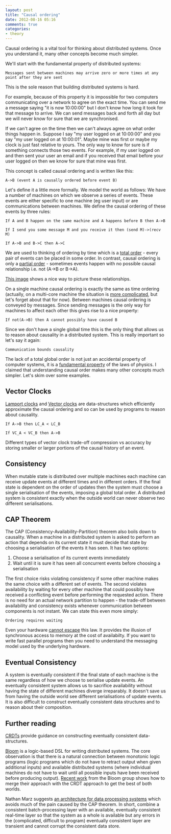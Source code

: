 ```yaml
---
layout: post
title: "Causal ordering"
date: 2012-08-16 05:16
comments: true
categories:
- theory
---
```


Causal ordering is a vital tool for thinking about distributed systems. Once you understand it, many other concepts become much simpler.

<!--more-->

We'll start with the fundamental property of distributed systems:

    Messages sent between machines may arrive zero or more times at any point after they are sent

This is the sole reason that building distributed systems is hard.

For example, because of this property it is impossible for two computers communicating over a network to agree on the exact time. You can send me a message saying "it is now 10:00:00" but I don't know how long it took for that message to arrive. We can send messages back and forth all day but we will never know for sure that we are synchronised.

If we can't agree on the time then we can't always agree on what order things happen in. Suppose I say "my user logged on at 10:00:00" and you say "my user logged on at 10:00:01". Maybe mine was first or maybe my clock is just fast relative to yours. The only way to know for sure is if something connects those two events. For example, if my user logged on and then sent your user an email and if you received that email before your user logged on then we know for sure that mine was first.

This concept is called causal ordering and is written like this:

    A->B (event A is causally ordered before event B)

Let's define it a little more formally. We model the world as follows: We have a number of machines on which we observe a series of events. These events are either specific to one machine (eg user input) or are communications between machines. We define the causal ordering of these events by three rules:

    If A and B happen on the same machine and A happens before B then A->B

    If I send you some message M and you receive it then (send M)->(recv M)

    If A->B and B->C then A->C

We are used to thinking of ordering by time which is a [total order](http://en.wikipedia.org/wiki/Total_order) - every pair of events can be placed in some order. In contrast, causal ordering is only a [partial order](http://en.wikipedia.org/wiki/Partially_ordered_set) - sometimes events happen with no possible causal relationship i.e. not (A->B or B->A).

[This image](http://upload.wikimedia.org/wikipedia/commons/5/55/Vector_Clock.svg) shows a nice way to picture these relationships.

On a single machine causal ordering is exactly the same as time ordering (actually, on a multi-core machine the situation is [more complicated](http://mechanical-sympathy.blogspot.com/2011/08/inter-thread-latency.html), but let's forget about that for now). Between machines causal ordering is conveyed by messages. Since sending messages is the only way for machines to affect each other this gives rise to a nice property:

    If not(A->B) then A cannot possibly have caused B

Since we don't have a single global time this is the only thing that allows us to reason about causality in a distributed system. This is really important so let's say it again:

    Communication bounds causality

The lack of a total global order is not just an accidental property of computer systems, it is a [fundamental property](http://en.wikipedia.org/wiki/Light_cone) of the laws of physics. I claimed that understanding causal order makes many other concepts much simpler. Let's skim over some examples.

## Vector Clocks

[Lamport clocks](http://en.wikipedia.org/wiki/Lamport_timestamps) and [Vector clocks](http://en.wikipedia.org/wiki/Vector_clock) are data-structures which efficiently approximate the causal ordering and so can be used by programs to reason about causality.

    If A->B then LC_A < LC_B

    If VC_A < VC_B then A->B

Different types of vector clock trade-off compression vs accuracy by storing smaller or larger portions of the causal history of an event.

## Consistency

When mutable state is distributed over multiple machines each machine can receive update events at different times and in different orders. If the final state is dependent on the order of updates then the system must choose a single serialisation of the events, imposing a global total order. A distributed system is consistent exactly when the outside world can never observe two different serialisations.

## CAP Theorem

The CAP (Consistency-Availability-Partition) theorem also boils down to causality. When a machine in a distributed system is asked to perform an action that depends on its current state it must decide that state by choosing a serialisation of the events it has seen. It has two options:

1. Choose a serialisation of its current events immediately
2. Wait until it is sure it has seen all concurrent events before choosing a serialisation

The first choice risks violating consistency if some other machine makes the same choice with a different set of events. The second violates availability by waiting for every other machine that could possibly have received a conflicting event before performing the requested action. There is no need for an actual network partition to happen - the trade-off between availability and consistency exists whenever communication between components is not instant. We can state this even more simply:

    Ordering requires waiting

Even your hardware [cannot escape](http://en.wikipedia.org/wiki/Memory_barrier) this law. It provides the illusion of synchronous access to memory at the cost of availabilty. If you want to write fast parallel programs then you need to understand the messaging model used by the underlying hardware.

## Eventual Consistency

A system is eventually consistent if the final state of each machine is the same regardless of how we choose to serialise update events. An eventually consistent system allows us to sacrifice availability without having the state of different machines diverge irreparably. It doesn't save us from having the outside world see different serialisations of update events. It is also difficult to construct eventually consistent data structures and to reason about their composition.

## Further reading

[CRDTs](http://hal.inria.fr/inria-00397981/en/) provide guidance on constructing eventually consistent data-structures.

[Bloom](http://www.bloom-lang.net/) is a logic-based DSL for writing distributed systems. The core observation is that there is a natural connection between monotonic logic programs (logic programs which do not have to retract output when given additional inputs) and available distributed systems (where individual machines do not have to wait until all possible inputs have been received before producing output). [Recent work](http://db.cs.berkeley.edu/papers/UCB-lattice-tr.pdf) from the Bloom group shows how to merge their approach with the CRDT approach to get the best of both worlds.

Nathan Marz suggests [an architecture for data processing systems](http://nathanmarz.com/blog/how-to-beat-the-cap-theorem.html) which avoids much of the pain caused by the CAP theorem. In short, combine a consistent batch-processing layer with an available, eventually consistent real-time layer so that the system as a whole is available but any errors in the (complicated, difficult to program) eventually consistent layer are transient and cannot corrupt the consistent data store.
